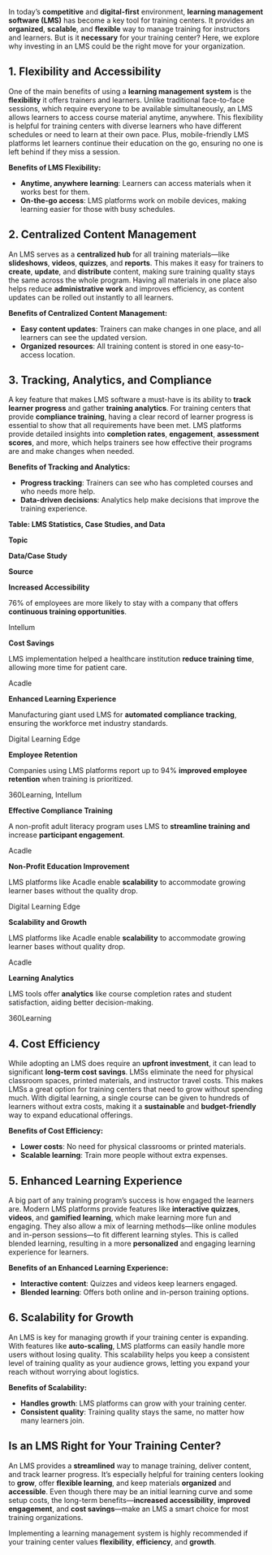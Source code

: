 ﻿In today’s **competitive** and **digital-first** environment, **learning management software (LMS)** has become a key tool for training centers. It provides an **organized**, **scalable**, and **flexible** way to manage training for instructors and learners. But is it **necessary** for your training center? Here, we explore why investing in an LMS could be the right move for your organization.

## 1. Flexibility and Accessibility

One of the main benefits of using a **learning management system** is the **flexibility** it offers trainers and learners. Unlike traditional face-to-face sessions, which require everyone to be available simultaneously, an LMS allows learners to access course material anytime, anywhere. This flexibility is helpful for training centers with diverse learners who have different schedules or need to learn at their own pace. Plus, mobile-friendly LMS platforms let learners continue their education on the go, ensuring no one is left behind if they miss a session.

**Benefits of LMS Flexibility:**

-   **Anytime, anywhere learning**: Learners can access materials when it works best for them.
-   **On-the-go access**: LMS platforms work on mobile devices, making learning easier for those with busy schedules.

## 2. Centralized Content Management

An LMS serves as a **centralized hub** for all training materials—like **slideshows**, **videos**, **quizzes**, and **reports**. This makes it easy for trainers to **create**, **update**, and **distribute** content, making sure training quality stays the same across the whole program. Having all materials in one place also helps reduce **administrative work** and improves efficiency, as content updates can be rolled out instantly to all learners.

**Benefits of Centralized Content Management:**

-   **Easy content updates**: Trainers can make changes in one place, and all learners can see the updated version.
-   **Organized resources**: All training content is stored in one easy-to-access location.

## 3. Tracking, Analytics, and Compliance

A key feature that makes LMS software a must-have is its ability to **track learner progress** and gather **training analytics**. For training centers that provide **compliance training**, having a clear record of learner progress is essential to show that all requirements have been met. LMS platforms provide detailed insights into **completion rates**, **engagement**, **assessment scores**, and more, which helps trainers see how effective their programs are and make changes when needed.

**Benefits of Tracking and Analytics:**

-   **Progress tracking**: Trainers can see who has completed courses and who needs more help.
-   **Data-driven decisions**: Analytics help make decisions that improve the training experience.

**Table: LMS Statistics, Case Studies, and Data**

**Topic**

**Data/Case Study**

**Source**

**Increased Accessibility**

76% of employees are more likely to stay with a company that offers **continuous training opportunities**.

Intellum

**Cost Savings**

LMS implementation helped a healthcare institution **reduce training time**, allowing more time for patient care.

Acadle

**Enhanced Learning Experience**

Manufacturing giant used LMS for **automated compliance tracking**, ensuring the workforce met industry standards.

Digital Learning Edge

**Employee Retention**

Companies using LMS platforms report up to 94% **improved employee retention** when training is prioritized.

360Learning, Intellum

**Effective Compliance Training**

A non-profit adult literacy program uses LMS to **streamline training and** increase **participant engagement**.

Acadle

**Non-Profit Education Improvement**

LMS platforms like Acadle enable **scalability** to accommodate growing learner bases without the quality drop.

Digital Learning Edge

**Scalability and Growth**

LMS platforms like Acadle enable **scalability** to accommodate growing learner bases without quality drop.

Acadle

**Learning Analytics**

LMS tools offer **analytics** like course completion rates and student satisfaction, aiding better decision-making.

360Learning

## 4. Cost Efficiency

While adopting an LMS does require an **upfront investment**, it can lead to significant **long-term cost savings**. LMSs eliminate the need for physical classroom spaces, printed materials, and instructor travel costs. This makes LMSs a great option for training centers that need to grow without spending much. With digital learning, a single course can be given to hundreds of learners without extra costs, making it a **sustainable** and **budget-friendly** way to expand educational offerings.

**Benefits of Cost Efficiency:**

-   **Lower costs**: No need for physical classrooms or printed materials.
-   **Scalable learning**: Train more people without extra expenses.

## 5. Enhanced Learning Experience

A big part of any training program’s success is how engaged the learners are. Modern LMS platforms provide features like **interactive quizzes**, **videos**, and **gamified learning**, which make learning more fun and engaging. They also allow a mix of learning methods—like online modules and in-person sessions—to fit different learning styles. This is called blended learning, resulting in a more **personalized** and engaging learning experience for learners.

**Benefits of an Enhanced Learning Experience:**

-   **Interactive content**: Quizzes and videos keep learners engaged.
-   **Blended learning**: Offers both online and in-person training options.

## 6. Scalability for Growth

An LMS is key for managing growth if your training center is expanding. With features like **auto-scaling**, LMS platforms can easily handle more users without losing quality. This scalability helps you keep a consistent level of training quality as your audience grows, letting you expand your reach without worrying about logistics.

**Benefits of Scalability:**

-   **Handles growth**: LMS platforms can grow with your training center.
-   **Consistent quality**: Training quality stays the same, no matter how many learners join.

## Is an LMS Right for Your Training Center?

An LMS provides a **streamlined** way to manage training, deliver content, and track learner progress. It’s especially helpful for training centers looking to **grow**, offer **flexible learning**, and keep materials **organized** and **accessible**. Even though there may be an initial learning curve and some setup costs, the long-term benefits—**increased accessibility**, **improved engagement**, and **cost savings**—make an LMS a smart choice for most training organizations.

Implementing a learning management system is highly recommended if your training center values **flexibility**, **efficiency**, and **growth**.
